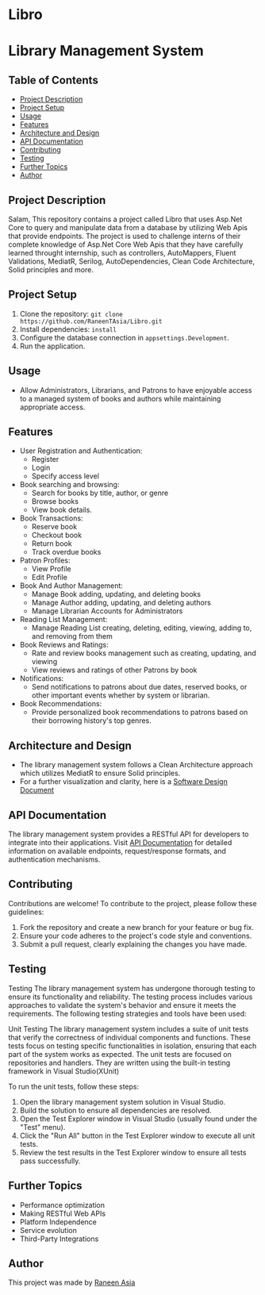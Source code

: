 # Libro
# Library Management System

## Table of Contents

- [Project Description](#project-description)
- [Project Setup](#project-setup)
- [Usage](#usage)
- [Features](#features)
- [Architecture and Design](#architecture-and-design)
- [API Documentation](#api-documentation)
- [Contributing](#contributing)
- [Testing](#testing)
- [Further Topics](#further-topics)
- [Author](#author)

## Project Description

Salam, This repository contains a project called Libro that uses Asp.Net Core to query and manipulate data from a database by utilizing Web Apis that provide endpoints. The project is used to challenge interns of their complete knowledge of Asp.Net Core Web Apis that they have carefully learned throught internship, such as controllers, AutoMappers, Fluent Validations, MediatR, Serilog, AutoDependencies, Clean Code Architecture, Solid principles and more.

## Project Setup

1. Clone the repository: `git clone https://github.com/RaneenTAsia/Libro.git`
2. Install dependencies: `install`
3. Configure the database connection in `appsettings.Development`.
4. Run the application.

## Usage

- Allow Administrators, Librarians, and Patrons to have enjoyable access to a managed system of books and authors while maintaining appropriate access.

## Features

- User Registration and Authentication:
    - Register
    - Login
    - Specify access level
- Book searching and browsing:
    - Search for books by title, author, or genre
    - Browse books
    - View book details.
- Book Transactions:
    - Reserve book
    - Checkout book
    - Return book
    - Track overdue books
- Patron Profiles:
    - View Profile
    - Edit Profile
- Book And Author Management:
    - Manage Book adding, updating, and deleting books
    - Manage Author adding, updating, and deleting authors
    - Manage Librarian Accounts for Administrators
- Reading List Management:
    - Manage Reading List creating, deleting, editing, viewing, adding to, and removing from them
- Book Reviews and Ratings:  
    - Rate and review books management such as creating, updating, and viewing
    - View reviews and ratings of other Patrons by book
- Notifications:
    - Send notifications to patrons about due dates, reserved books, or other important events whether by system or librarian.
- Book Recommendations:
    - Provide personalized book recommendations to patrons based on their borrowing history's top genres.

## Architecture and Design

- The library management system follows a Clean Architecture approach which utilizes MediatR to ensure Solid principles.
- For a further visualization and clarity, here is a [Software Design Document](https://docs.google.com/document/d/1pzMpLAQu7OtKgNb_Spwy1E_3IE00YjU7NuJZ89VISx8/edit)

## API Documentation

The library management system provides a RESTful API for developers to integrate into their applications. Visit [API Documentation](api-docs.md) for detailed information on available endpoints, request/response formats, and authentication mechanisms.

## Contributing

Contributions are welcome! To contribute to the project, please follow these guidelines:
1. Fork the repository and create a new branch for your feature or bug fix.
2. Ensure your code adheres to the project's code style and conventions.
3. Submit a pull request, clearly explaining the changes you have made.

## Testing
Testing
The library management system has undergone thorough testing to ensure its functionality and reliability. The testing process includes various approaches to validate the system's behavior and ensure it meets the requirements. The following testing strategies and tools have been used:

Unit Testing
The library management system includes a suite of unit tests that verify the correctness of individual components and functions. These tests focus on testing specific functionalities in isolation, ensuring that each part of the system works as expected. The unit tests are focused on repositories and handlers. They are written using the built-in testing framework in Visual Studio(XUnit)

To run the unit tests, follow these steps:

1. Open the library management system solution in Visual Studio.
2. Build the solution to ensure all dependencies are resolved.
3. Open the Test Explorer window in Visual Studio (usually found under the "Test" menu).
4. Click the "Run All" button in the Test Explorer window to execute all unit tests.
5. Review the test results in the Test Explorer window to ensure all tests pass successfully.

## Further Topics

- Performance optimization
- Making RESTful Web APIs
- Platform Independence
- Service evolution
- Third-Party Integrations

## Author

This project was made by [Raneen Asia](https://github.com/RaneenTAsia)
